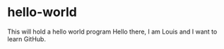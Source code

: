 # hello-world
This will hold a hello world program
Hello there, I am Louis and I want to learn GitHub. 
